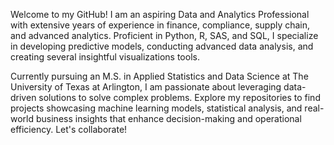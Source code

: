 Welcome to my GitHub! I am an aspiring Data and Analytics Professional with extensive years of experience in finance, compliance, supply chain, and advanced analytics. Proficient in Python, R, SAS, and SQL, I specialize in developing predictive models, conducting advanced data analysis, and creating several insightful visualizations tools. 

Currently pursuing an M.S. in Applied Statistics and Data Science at The University of Texas at Arlington, I am passionate about leveraging data-driven solutions to solve complex problems. Explore my repositories to find projects showcasing machine learning models, statistical analysis, and real-world business insights that enhance decision-making and operational efficiency. Let's collaborate!
